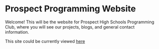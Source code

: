 # Prospect Programming Website

Welcome! This will be the website for Prospect High Schools Programming Club, where you will see our projects, blogs, and general contact information. 

This site could be currently viewed [here](https://prospect-programming-club.github.io/ProspectProgrammingWebsite)